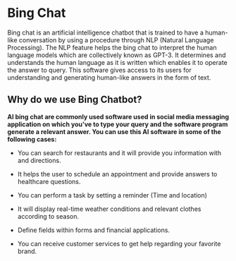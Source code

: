 # Bing Chat

Bing chat is an artificial intelligence chatbot that is trained to have a human-like conversation by using a procedure through NLP (Natural Language Processing). The NLP feature helps the bing chat to interpret the human language models which are collectively known as GPT-3. It determines and understands the human language as it is written which enables it to operate the answer to query. This software gives access to its users for understanding and generating human-like answers in the form of text.


## Why do we use Bing Chatbot?

**AI bing chat are commonly used software used in social media messaging application on which you've to type your query and the software program generate a relevant answer. You can use this AI software in some of the following cases:**

* You can search for restaurants and it will provide you information with and directions.

* It helps the user to schedule an appointment and provide answers to healthcare questions.

* You can perform a task by setting a reminder (Time and location)

* It will display real-time weather conditions and relevant clothes according to season.

* Define fields within forms and financial applications.

* You can receive customer services to get help regarding your favorite brand.
